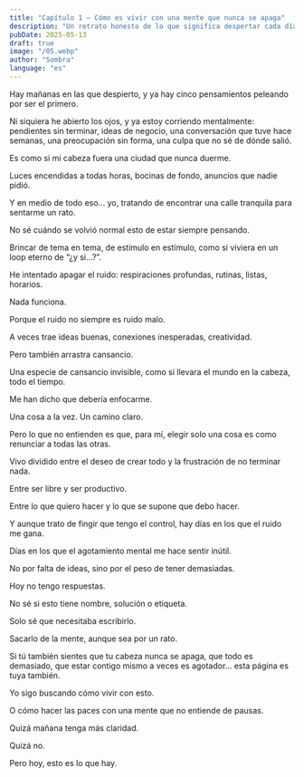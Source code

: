 ```yaml
---
title: "Capítulo 1 — Cómo es vivir con una mente que nunca se apaga"
description: "Un retrato honesto de lo que significa despertar cada día con la mente encendida, saltando entre pensamientos, pendientes e ideas sin descanso. Este primer capítulo de El diario del otro yo narra el peso invisible de pensar demasiado, la lucha interna entre la productividad y la libertad creativa, y el deseo de encontrar silencio en medio del ruido. "
pubDate: 2025-05-13
draft: true
image: "/05.webp"
author: "Sombra"
language: "es"
---
```


Hay mañanas en las que despierto, y ya hay cinco pensamientos peleando por ser el primero.

Ni siquiera he abierto los ojos, y ya estoy corriendo mentalmente: pendientes sin terminar, ideas de negocio, una conversación que tuve hace semanas, una preocupación sin forma, una culpa que no sé de dónde salió.

Es como si mi cabeza fuera una ciudad que nunca duerme.

Luces encendidas a todas horas, bocinas de fondo, anuncios que nadie pidió.

Y en medio de todo eso… yo, tratando de encontrar una calle tranquila para sentarme un rato.

No sé cuándo se volvió normal esto de estar siempre pensando.

Brincar de tema en tema, de estímulo en estímulo, como si viviera en un loop eterno de “¿y si…?”.

He intentado apagar el ruido: respiraciones profundas, rutinas, listas, horarios.

Nada funciona.

Porque el ruido no siempre es ruido malo.

A veces trae ideas buenas, conexiones inesperadas, creatividad.

Pero también arrastra cansancio.

Una especie de cansancio invisible, como si llevara el mundo en la cabeza, todo el tiempo.

Me han dicho que debería enfocarme.

Una cosa a la vez. Un camino claro.

Pero lo que no entienden es que, para mí, elegir solo una cosa es como renunciar a todas las otras.

Vivo dividido entre el deseo de crear todo y la frustración de no terminar nada.

Entre ser libre y ser productivo.

Entre lo que quiero hacer y lo que se supone que debo hacer.

Y aunque trato de fingir que tengo el control, hay días en los que el ruido me gana.

Días en los que el agotamiento mental me hace sentir inútil.

No por falta de ideas, sino por el peso de tener demasiadas.

Hoy no tengo respuestas.

No sé si esto tiene nombre, solución o etiqueta.

Solo sé que necesitaba escribirlo.

Sacarlo de la mente, aunque sea por un rato.

Si tú también sientes que tu cabeza nunca se apaga, que todo es demasiado, que estar contigo mismo a veces es agotador… esta página es tuya también.

Yo sigo buscando cómo vivir con esto.

O cómo hacer las paces con una mente que no entiende de pausas.

Quizá mañana tenga más claridad.

Quizá no.

Pero hoy, esto es lo que hay.
